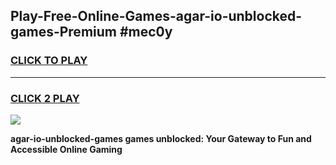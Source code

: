 
## Play-Free-Online-Games-agar-io-unblocked-games-Premium #mec0y
<h3>
<a href="https://premium.freeplayer.one?title=agar-io-unblocked-games&ref=8M">CLICK TO PLAY</a></h3>
<hr>

<h3>
<a href="https://premium.freeplayer.one?title=agar-io-unblocked-games&ref=8M">CLICK 2 PLAY</a>
  
</h3>

<a href="https://premium.freeplayer.one?title=agar-io-unblocked-games&ref=8M"><img src="https://clearcache.store/games.png"></a>


**agar-io-unblocked-games games unblocked: Your Gateway to Fun and Accessible Online Gaming**
